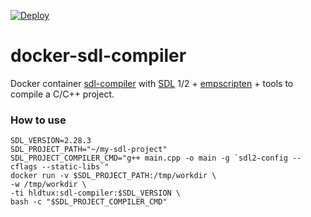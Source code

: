 [![Deploy](https://github.com/humbertodias/docker-sdl-compiler/actions/workflows/deploy.yaml/badge.svg)](https://github.com/humbertodias/docker-sdl-compiler/actions/workflows/deploy.yaml)

# docker-sdl-compiler

Docker container [sdl-compiler](https://hub.docker.com/repository/docker/hldtux/sdl-compiler) with [SDL](https://www.libsdl.org/) 1/2 + [empscripten](https://emscripten.org/) + tools to compile a C/C++ project.

### How to use

```shell
SDL_VERSION=2.28.3
SDL_PROJECT_PATH="~/my-sdl-project"
SDL_PROJECT_COMPILER_CMD="g++ main.cpp -o main -g `sdl2-config --cflags --static-libs`"
docker run -v $SDL_PROJECT_PATH:/tmp/workdir \
-w /tmp/workdir \
-ti hldtux:sdl-compiler:$SDL_VERSION \
bash -c "$SDL_PROJECT_COMPILER_CMD"
```
